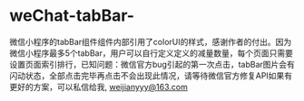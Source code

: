 # weChat-tabBar-
微信小程序的tabBar组件组件内部引用了colorUI的样式，感谢作者的付出。因为微信小程序最多5个tabBar，用户可以自行定义定义的减量数量，每个页面只需要设置页面索引排行，已知问题：微信官方bug引起的第一次点击，tabBar图片会有闪动状态，全部点击完毕再点击不会出现此情况，请等待微信官方修复API如果有更好的方案，可以私信给我, weijianyyy@163.com






